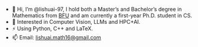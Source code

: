 
- 👋 Hi, I’m @lishuai-97, I hold both a Master’s and Bachelor’s degree in Mathematics from [BFU](http://www.bjfu.edu.cn/index.htm) and am currently a first-year Ph.D. student in CS.
- 👀 Interested in Computer Vision, LLMs and HPC+AI.
- ⚡ Using Python, C++ and LaTeX.
- 📫 Email: lishuai.math16@gmail.com


<!--
**lishuai-97/lishuai-97** is a ✨ _special_ ✨ repository because its `README.md` (this file) appears on your GitHub profile.

Here are some ideas to get you started:

- 🔭 I’m currently working on ...
- 🌱 I’m currently learning ...
- 👯 I’m looking to collaborate on ...
- 🤔 I’m looking for help with ...
- 💬 Ask me about ...
- 📫 How to reach me: ...
- 😄 Pronouns: ...
- ⚡ Fun fact: ...

- 😄 Dived into DL due to modest mathematical talent. 
- 👀 Interested in Mechine Learning, Deep Learning and HPC+AI.
- 👯 Looking to collaborate on Computer Vision, LLMs and VLLMs.
- 🌱 Currently learning High Performance Computing.

[![Anurag's github stats](https://github-readme-stats.vercel.app/api?username=singularitykchen&count_private=true&show_icons=true)](https://github.com/anuraghazra/github-readme-stats)

[![Top Langs](https://github-readme-stats.vercel.app/api/top-langs/?username=singularitykchen)](https://github.com/anuraghazra/github-readme-stats)
-->
